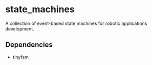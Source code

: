 # state_machines
A collection of event-based state machines for robotic applications development.

## Dependencies
- tinyfsm
